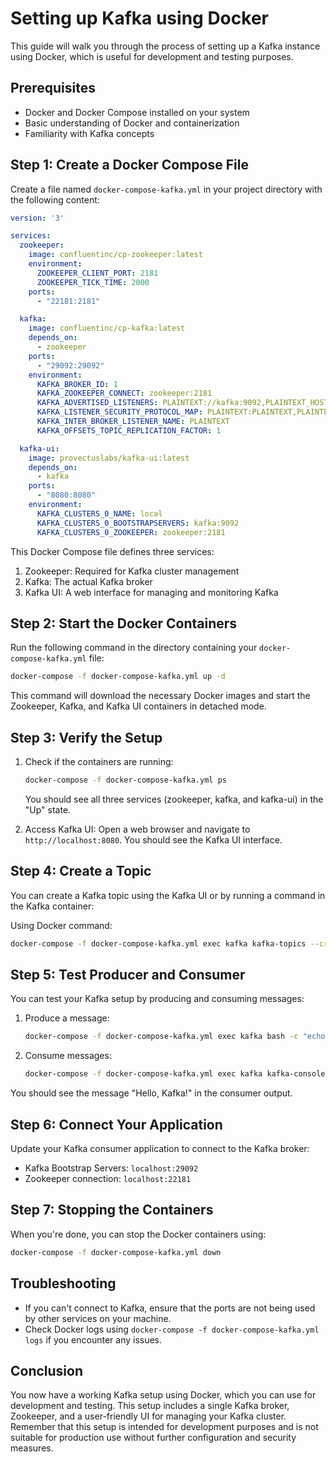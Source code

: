 # Setting up Kafka using Docker

This guide will walk you through the process of setting up a Kafka instance using Docker, which is useful for development and testing purposes.

## Prerequisites

- Docker and Docker Compose installed on your system
- Basic understanding of Docker and containerization
- Familiarity with Kafka concepts

## Step 1: Create a Docker Compose File

Create a file named `docker-compose-kafka.yml` in your project directory with the following content:

```yaml
version: '3'

services:
  zookeeper:
    image: confluentinc/cp-zookeeper:latest
    environment:
      ZOOKEEPER_CLIENT_PORT: 2181
      ZOOKEEPER_TICK_TIME: 2000
    ports:
      - "22181:2181"

  kafka:
    image: confluentinc/cp-kafka:latest
    depends_on:
      - zookeeper
    ports:
      - "29092:29092"
    environment:
      KAFKA_BROKER_ID: 1
      KAFKA_ZOOKEEPER_CONNECT: zookeeper:2181
      KAFKA_ADVERTISED_LISTENERS: PLAINTEXT://kafka:9092,PLAINTEXT_HOST://localhost:29092
      KAFKA_LISTENER_SECURITY_PROTOCOL_MAP: PLAINTEXT:PLAINTEXT,PLAINTEXT_HOST:PLAINTEXT
      KAFKA_INTER_BROKER_LISTENER_NAME: PLAINTEXT
      KAFKA_OFFSETS_TOPIC_REPLICATION_FACTOR: 1

  kafka-ui:
    image: provectuslabs/kafka-ui:latest
    depends_on:
      - kafka
    ports:
      - "8080:8080"
    environment:
      KAFKA_CLUSTERS_0_NAME: local
      KAFKA_CLUSTERS_0_BOOTSTRAPSERVERS: kafka:9092
      KAFKA_CLUSTERS_0_ZOOKEEPER: zookeeper:2181
```

This Docker Compose file defines three services:
1. Zookeeper: Required for Kafka cluster management
2. Kafka: The actual Kafka broker
3. Kafka UI: A web interface for managing and monitoring Kafka

## Step 2: Start the Docker Containers

Run the following command in the directory containing your `docker-compose-kafka.yml` file:

```bash
docker-compose -f docker-compose-kafka.yml up -d
```

This command will download the necessary Docker images and start the Zookeeper, Kafka, and Kafka UI containers in detached mode.

## Step 3: Verify the Setup

1. Check if the containers are running:
   ```bash
   docker-compose -f docker-compose-kafka.yml ps
   ```
   You should see all three services (zookeeper, kafka, and kafka-ui) in the "Up" state.

2. Access Kafka UI:
   Open a web browser and navigate to `http://localhost:8080`. You should see the Kafka UI interface.

## Step 4: Create a Topic

You can create a Kafka topic using the Kafka UI or by running a command in the Kafka container:

Using Docker command:
```bash
docker-compose -f docker-compose-kafka.yml exec kafka kafka-topics --create --topic test-topic --bootstrap-server localhost:9092 --replication-factor 1 --partitions 1
```

## Step 5: Test Producer and Consumer

You can test your Kafka setup by producing and consuming messages:

1. Produce a message:
   ```bash
   docker-compose -f docker-compose-kafka.yml exec kafka bash -c "echo 'Hello, Kafka!' | kafka-console-producer --broker-list localhost:9092 --topic test-topic"
   ```

2. Consume messages:
   ```bash
   docker-compose -f docker-compose-kafka.yml exec kafka kafka-console-consumer --bootstrap-server localhost:9092 --topic test-topic --from-beginning
   ```

You should see the message "Hello, Kafka!" in the consumer output.

## Step 6: Connect Your Application

Update your Kafka consumer application to connect to the Kafka broker:

- Kafka Bootstrap Servers: `localhost:29092`
- Zookeeper connection: `localhost:22181`

## Step 7: Stopping the Containers

When you're done, you can stop the Docker containers using:

```bash
docker-compose -f docker-compose-kafka.yml down
```

## Troubleshooting

- If you can't connect to Kafka, ensure that the ports are not being used by other services on your machine.
- Check Docker logs using `docker-compose -f docker-compose-kafka.yml logs` if you encounter any issues.

## Conclusion

You now have a working Kafka setup using Docker, which you can use for development and testing. This setup includes a single Kafka broker, Zookeeper, and a user-friendly UI for managing your Kafka cluster. Remember that this setup is intended for development purposes and is not suitable for production use without further configuration and security measures.